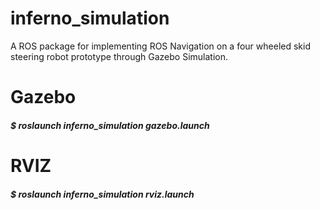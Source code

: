 # inferno_simulation
A ROS package for implementing ROS Navigation on a four wheeled skid steering robot prototype through Gazebo Simulation.

# Gazebo

##### $ roslaunch inferno_simulation gazebo.launch

# RVIZ

##### $ roslaunch inferno_simulation rviz.launch
